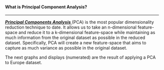 #### **What is Principal Component Analysis?**
***


[**_Principal Components Analysis_** ](https://www.jeremyjordan.me/principal-components-analysis/)(PCA) is the most popular dimensionality reduction technique to date. It allows us to take an n-dimensional feature-space and reduce it to a k-dimensional feature-space while maintaining as much information from the original dataset as possible in the reduced dataset. Specifically, PCA will create a new feature-space that aims to capture as much variance as possible in the original dataset.

The next graphs and displays (numerated) are the result of applying a PCA to Europe dataset.

